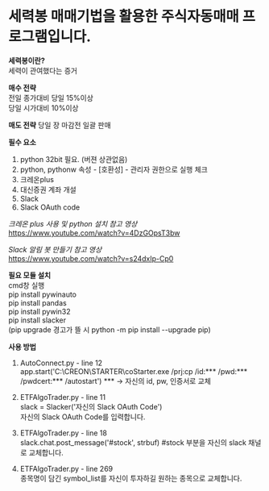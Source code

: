 # 세력봉 매매기법을 활용한 주식자동매매 프로그램입니다.

**세력봉이란?**</br>
세력이 관여했다는 증거

**매수 전략**</br>
전일 종가대비 당일 15%이상</br>
당일 시가대비 10%이상</br>

**매도 전략**
당일 장 마감전 일괄 판매

**필수 요소**
1. python 32bit 필요. (버젼 상관없음)
2. python, pythonw 속성 - [호환성] - 관리자 권한으로 실행 체크
3. 크레온plus
4. 대신증권 계좌 개설
5. Slack
5. Slack OAuth code

*크레온 plus 사용 및 python 설치 참고 영상*</br>
https://www.youtube.com/watch?v=4DzGOpsT3bw

*Slack 알림 봇 만들기 참고 영상*</br>
https://www.youtube.com/watch?v=s24dxIp-Cp0

**필요 모듈 설치**</br>
cmd창 실행</br>
pip install pywinauto</br>
pip install pandas</br>
pip install pywin32</br>
pip install slacker</br>
(pip upgrade 경고가 뜰 시 python -m pip install --upgrade pip)</br>

**사용 방법**
1. AutoConnect.py - line 12</br>
app.start('C:\CREON\STARTER\coStarter.exe /prj:cp /id:*** /pwd:*** /pwdcert:*** /autostart')
*** -> 자신의 id, pw, 인증서로 교체

2. ETFAlgoTrader.py - line 11</br>
slack = Slacker('자신의 Slack OAuth Code')</br>
자신의 Slack OAuth Code를 입력합니다.

3. ETFAlgoTrader.py - line 18</br>
slack.chat.post_message('#stock', strbuf)
#stock 부분을 자신의 slack 채널로 교체합니다.

4. ETFAlgoTrader.py - line 269</br>
종목명이 담긴 symbol_list를 자신이 투자하길 원하는 종목으로 교체합니다.
